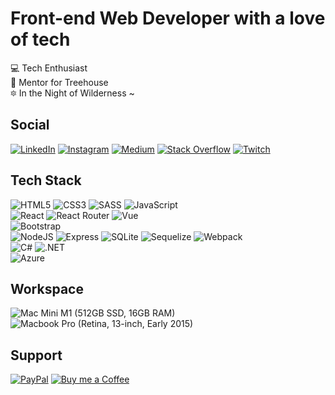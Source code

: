 # Front-end Web Developer with a love of tech

:computer: Tech Enthusiast\
:frog: Mentor for Treehouse\
:six_pointed_star: In the Night of Wilderness ~

## Social

[![LinkedIn](https://img.shields.io/badge/LinkedIn-%230077B5.svg?logo=linkedin&logoColor=white)](https://linkedin.com/in/jmereardon17)   [![Instagram](https://img.shields.io/badge/Instagram-%23E4405F.svg?logo=Instagram&logoColor=white)](https://instagram.com/jmereardon17)   [![Medium](https://img.shields.io/badge/Medium-12100E?logo=medium&logoColor=white)](https://medium.com/@@jme.reardon17)   [![Stack Overflow](https://img.shields.io/badge/-Stackoverflow-FE7A16?logo=stack-overflow&logoColor=white)](https://stackoverflow.com/users/14158128)   [![Twitch](https://img.shields.io/badge/Twitch-%239146FF.svg?logo=Twitch&logoColor=white)](https://twitch.tv/consp1racyy)

## Tech Stack

![HTML5](https://img.shields.io/badge/html5-%23E34F26.svg?style=for-the-badge&logo=html5&logoColor=white)   ![CSS3](https://img.shields.io/badge/css3-%231572B6.svg?style=for-the-badge&logo=css3&logoColor=white)   ![SASS](https://img.shields.io/badge/SASS-hotpink.svg?style=for-the-badge&logo=SASS&logoColor=white)   ![JavaScript](https://img.shields.io/badge/javascript-%23323330.svg?style=for-the-badge&logo=javascript&logoColor=%23F7DF1E)\
![React](https://img.shields.io/badge/react-%2320232a.svg?style=for-the-badge&logo=react&logoColor=%2361DAFB)    ![React Router](https://img.shields.io/badge/React_Router-CA4245?style=for-the-badge&logo=react-router&logoColor=white)   ![Vue](https://img.shields.io/badge/Vue.js-35495E?style=for-the-badge&logo=vue.js&logoColor=4FC08D)\
![Bootstrap](https://img.shields.io/badge/Bootstrap-563D7C?style=for-the-badge&logo=bootstrap&logoColor=white)\
![NodeJS](https://img.shields.io/badge/node.js-6DA55F?style=for-the-badge&logo=node.js&logoColor=white)    ![Express](https://img.shields.io/badge/Express.js-404D59?style=for-the-badge)    ![SQLite](https://img.shields.io/badge/SQLite-07405E?style=for-the-badge&logo=sqlite&logoColor=white)    ![Sequelize](https://img.shields.io/badge/sequelize-323330?style=for-the-badge&logo=sequelize&logoColor=blue)
![Webpack](https://img.shields.io/badge/webpack-%238DD6F9.svg?style=for-the-badge&logo=webpack&logoColor=black)\
![C#](https://img.shields.io/badge/c%23-%23239120.svg?style=for-the-badge&logo=c-sharp&logoColor=white)   ![.NET](https://img.shields.io/badge/.NET-5C2D91?style=for-the-badge&logo=.net&logoColor=white)\
![Azure](https://img.shields.io/badge/azure-%230072C6.svg?style=for-the-badge&logo=azure-devops&logoColor=white)

## Workspace

![Mac Mini M1 (512GB SSD, 16GB RAM)](https://img.shields.io/badge/Apple-Mac_Mini_M1_512GB_SSD_16GB_RAM-999999?style=for-the-badge&logo=apple&logoColor=white)\
![Macbook Pro (Retina, 13-inch, Early 2015)](https://img.shields.io/badge/Apple-MacBook_Pro_Retina_13_inch_Early_2015-999999?style=for-the-badge&logo=apple&logoColor=white)

## Support

[![PayPal](https://img.shields.io/badge/PayPal-00457C?style=for-the-badge&logo=paypal&logoColor=white)](https://paypal.me/jmereardon17)
[![Buy me a Coffee](https://img.shields.io/badge/Buy_Me_A_Coffee-FFDD00?style=for-the-badge&logo=buy-me-a-coffee&logoColor=black)](https://www.buymeacoffee.com/jmereardon17)
